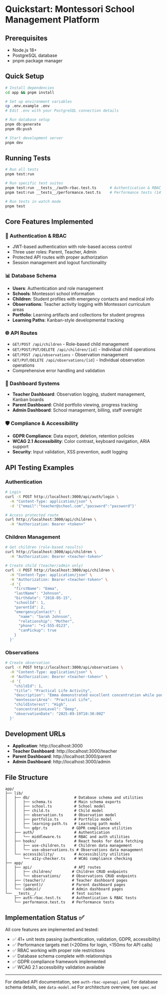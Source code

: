 # Quickstart: Montessori School Management Platform

## Prerequisites
- Node.js 18+
- PostgreSQL database
- pnpm package manager

## Quick Setup
```bash
# Install dependencies
cd app && pnpm install

# Set up environment variables
cp .env.example .env
# Edit .env with your PostgreSQL connection details

# Run database setup
pnpm db:generate
pnpm db:push

# Start development server
pnpm dev
```

## Running Tests
```bash
# Run all tests
pnpm test:run

# Run specific test suites
pnpm test:run __tests__/auth-rbac.test.ts      # Authentication & RBAC tests (27 tests)
pnpm test:run __tests__/performance.test.ts    # Performance tests (14 tests)

# Run tests in watch mode
pnpm test
```

## Core Features Implemented

### 🔐 Authentication & RBAC
- JWT-based authentication with role-based access control
- Three user roles: Parent, Teacher, Admin
- Protected API routes with proper authorization
- Session management and logout functionality

### 📊 Database Schema
- **Users**: Authentication and role management
- **Schools**: Montessori school information
- **Children**: Student profiles with emergency contacts and medical info
- **Observations**: Teacher activity logging with Montessori curriculum areas
- **Portfolio**: Learning artifacts and collections for student progress
- **Learning Paths**: Kanban-style developmental tracking

### 🌐 API Routes
- `GET/POST /api/children` - Role-based child management
- `GET/POST/PUT/DELETE /api/children/[id]` - Individual child operations
- `GET/POST /api/observations` - Observation management
- `GET/PUT/DELETE /api/observations/[id]` - Individual observation operations
- Comprehensive error handling and validation

### 📱 Dashboard Systems
- **Teacher Dashboard**: Observation logging, student management, Kanban boards
- **Parent Dashboard**: Child portfolio viewing, progress tracking
- **Admin Dashboard**: School management, billing, staff oversight

### 🛡️ Compliance & Accessibility
- **GDPR Compliance**: Data export, deletion, retention policies
- **WCAG 2.1 Accessibility**: Color contrast, keyboard navigation, ARIA support
- **Security**: Input validation, XSS prevention, audit logging

## API Testing Examples

### Authentication
```bash
# Login
curl -X POST http://localhost:3000/api/auth/login \
  -H "Content-Type: application/json" \
  -d '{"email":"teacher@school.com","password":"password"}'

# Access protected route
curl http://localhost:3000/api/children \
  -H "Authorization: Bearer <token>"
```

### Children Management
```bash
# Get children (role-based results)
curl http://localhost:3000/api/children \
  -H "Authorization: Bearer <teacher-token>"

# Create child (teacher/admin only)
curl -X POST http://localhost:3000/api/children \
  -H "Content-Type: application/json" \
  -H "Authorization: Bearer <teacher-token>" \
  -d '{
    "firstName": "Emma",
    "lastName": "Johnson",
    "birthdate": "2018-05-15",
    "schoolId": 1,
    "parentId": 2,
    "emergencyContact": {
      "name": "Sarah Johnson",
      "relationship": "Mother",
      "phone": "+1-555-0123",
      "canPickup": true
    }
  }'
```

### Observations
```bash
# Create observation
curl -X POST http://localhost:3000/api/observations \
  -H "Content-Type: application/json" \
  -H "Authorization: Bearer <teacher-token>" \
  -d '{
    "childId": 1,
    "title": "Practical Life Activity",
    "description": "Emma demonstrated excellent concentration while pouring water",
    "montessoriArea": "Practical Life",
    "childInterest": "High",
    "concentrationLevel": "Deep",
    "observationDate": "2025-09-19T10:30:00Z"
  }'
```

## Development URLs
- **Application**: http://localhost:3000
- **Teacher Dashboard**: http://localhost:3000/teacher
- **Parent Dashboard**: http://localhost:3000/parent
- **Admin Dashboard**: http://localhost:3000/admin

## File Structure
```
app/
├── lib/
│   ├── db/                    # Database schema and utilities
│   │   ├── schema.ts          # Main schema exports
│   │   ├── school.ts          # School model
│   │   ├── child.ts           # Child model
│   │   ├── observation.ts     # Observation model
│   │   ├── portfolio.ts       # Portfolio model
│   │   ├── learning-path.ts   # Learning path model
│   │   └── gdpr.ts           # GDPR compliance utilities
│   ├── auth/                  # Authentication
│   │   └── middleware.ts      # RBAC and auth utilities
│   ├── hooks/                 # React hooks for data fetching
│   │   ├── use-children.ts    # Children data management
│   │   └── use-observations.ts # Observations data management
│   └── accessibility/         # Accessibility utilities
│       └── a11y-checker.ts    # WCAG compliance checking
├── app/
│   ├── api/                   # API routes
│   │   ├── children/         # Children CRUD endpoints
│   │   └── observations/     # Observations CRUD endpoints
│   ├── (teacher)/            # Teacher dashboard pages
│   ├── (parent)/             # Parent dashboard pages
│   └── (admin)/              # Admin dashboard pages
└── __tests__/                # Test suites
    ├── auth-rbac.test.ts     # Authentication & RBAC tests
    └── performance.test.ts   # Performance tests
```

## Implementation Status ✅
All core features are implemented and tested:
- ✅ 41+ unit tests passing (authentication, validation, GDPR, accessibility)
- ✅ Performance targets met (<200ms for login, <150ms for API calls)
- ✅ RBAC working with proper role restrictions
- ✅ Database schema complete with relationships
- ✅ GDPR compliance framework implemented
- ✅ WCAG 2.1 accessibility validation available

---

For detailed API documentation, see `auth-rbac-openapi.yaml`
For database schema details, see `data-model.md`
For architecture overview, see `spec.md`
